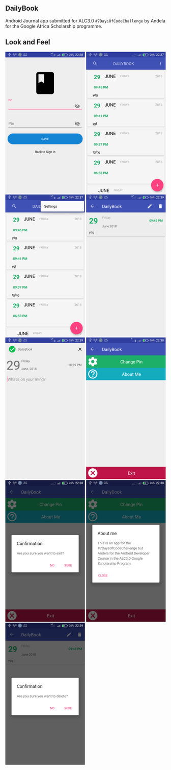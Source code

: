 ## DailyBook
Android Journal app submitted for ALC3.0 `#7DaysOfCodeChallenge` by Andela for the Google Africa Scholarship programme.

## Look and Feel

<img src="/screenshots/s1.png" width="250px"> <img src="/screenshots/s2.png" width="250px"> <img src="/screenshots/s3.png" width="250px">
<img src="/screenshots/s4.png" width="250px"> <img src="/screenshots/s5.png" width="250px"> <img src="/screenshots/s6.png" width="250px">
<img src="/screenshots/s7.png" width="250px"> <img src="/screenshots/s8.png" width="250px"> <img src="/screenshots/s9.png" width="250px">